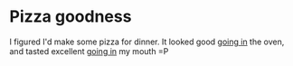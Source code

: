 # Pizza goodness

I figured I'd make some pizza for dinner. It looked good <a href="http://www.flickr.com/photos/pomax/3339014890" target="_blank">going in</a> the oven, and tasted excellent <a href="http://www.flickr.com/photos/pomax/3339016358" target="_blank">going in</a> my mouth =P